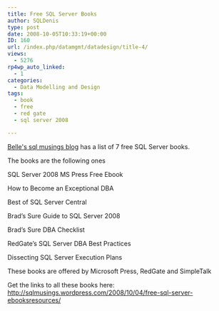 ```yaml
---
title: Free SQL Server Books
author: SQLDenis
type: post
date: 2008-10-05T10:33:19+00:00
ID: 160
url: /index.php/datamgmt/datadesign/title-4/
views:
  - 5276
rp4wp_auto_linked:
  - 1
categories:
  - Data Modelling and Design
tags:
  - book
  - free
  - red gate
  - sql server 2008

---
```

[Belle&apos;s sql musings blog][1] has a list of 7 free SQL Server books.

The books are the following ones

SQL Server 2008 MS Press Free Ebook
  
How to Become an Exceptional DBA
  
Best of SQL Server Central
  
Brad’s Sure Guide to SQL Server 2008
  
Brad’s Sure DBA Checklist
  
RedGate’s SQL Server DBA Best Practices
  
Dissecting SQL Server Execution Plans

These books are offered by Microsoft Press, RedGate and SimpleTalk

Get the links to all these books here: http://sqlmusings.wordpress.com/2008/10/04/free-sql-server-ebooksresources/

 [1]: http://sqlmusings.wordpress.com/